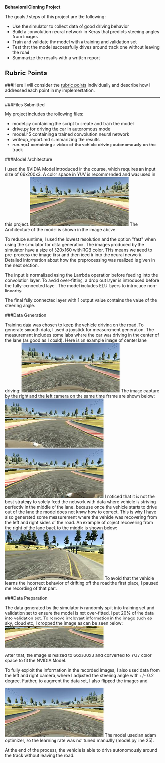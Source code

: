 

**Behavioral Cloning Project** 

The goals / steps of this project are the following:
* Use the simulator to collect data of good driving behavior
* Build a convolution neural network in Keras that predicts steering angles from images
* Train and validate the model with a training and validation set
* Test that the model successfully drives around track one without leaving the road
* Summarize the results with a written report


[//]: # (Image References)

[image3]: ./images/right_2017_10_05_19_34_46_445.jpg "Right Image"
[image4]: ./images/left_2017_10_05_19_34_46_445.jpg "Left Image"
[image5]: ./images/center_recovering.jpg "center recovering Image"
[image6]: ./images/center_2017_10_05_19_34_46_445.jpg "Center Image"
[image7]: ./images/crop.jpg "Cropped Image"
[image8]: ./images/flip.jpg "Flipped Image"
[image9]: ./images/cnn-architecture.png "NVIDIA Architecture"

## Rubric Points 
###Here I will consider the [rubric points](https://review.udacity.com/#!/rubrics/432/view) individually and describe how I addressed each point in my implementation.  

---
###Files Submitted 

My project includes the following files:
* model.py containing the script to create and train the model
* drive.py for driving the car in autonomous mode
* model.h5 containing a trained convolution neural network 
* writeup_report.md summarizing the results
* run.mp4 containing a video of the vehicle driving autonomously on the track 



###Model Architecture

I used the NVIDIA Model introduced in the course, which requires an input size of 66x200x3. A color space in YUV is recommended and was used in this project.
![image8]
The Architecture of the model is shown in the image above. 

To reduce runtime, I used the lowest resolution and the option "fast" when using the simulator for data generation. The images produced by the simulator have a size of 320x160 with RGB color. This means we need to pre-process the image first and then feed it into the neural network. Detailed information about how the preprocessing was realized is given in the next section.

The input is normalized using the Lambda operation before feeding into the convolution layer. To avoid over-fitting, a drop out layer is introduced before the fully-connected layer. The model includes ELU layers to introduce non-linearity.

The final fully connected layer with 1 output value contains the value of the steering angle.

###Data Generation

Training data was chosen to keep the vehicle driving on the road. To generate smooth data, I used a joystick for measurement generation. The measurement includes some labs where the car was driving in the center of the lane (as good as I could).  Here is an example image of center lane driving:
![image6]
The image capture by the right and the left camera on the same time frame are shown below: 
![image3]
![image4]
I noticed that it is not the best strategy to solely feed the network with data where vehicle is striving perfectly in the middle of the lane, because once the vehicle starts to drive out of the lane the model does not know how to correct. This is why I have also generated some measurement where the vehicle was recovering from the left and right sides of the road. An example of object recovering from the right of the lane back to the middle is shown below:
![image5]
To avoid that the vehicle learns the incorrect behavior of drifting off the road the first place, I paused me recording of that part. 

###Data Preparation

The data generated by the simulator is randomly split into training set and validation set to ensure the model is not over-fitted. I put 20% of the data into validation set. To remove irrelevant information in the image such as sky, cloud etc, I cropped the image as can be seen below:
![image7]

After that, the image is resized to 66x200x3 and converted to YUV color space to fit the NVIDIA Model.

To fully exploit the information in the recorded images, I also used data from the left and right camera, where I adjusted the steering angle with +/- 0.2 degree. Further, to augment the data set, I also flipped the images and 

![image8]
The model used an adam optimizer, so the learning rate was not tuned manually (model.py line 25).


At the end of the process, the vehicle is able to drive autonomously around the track without leaving the road.

